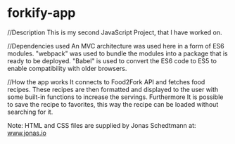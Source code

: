 # forkify-app

//Description
This is my second JavaScript Project, that I have worked on. 

//Dependencies used
An MVC architecture was used here in a form of ES6 modules.
"webpack" was used to bundle the modules into a package that is ready to be deployed.
"Babel" is used to convert the ES6 code to ES5 to enable compatibility with older browsers.

//How the app works
It connects to Food2Fork API and fetches food recipes.
These recipes are then formatted and displayed to the user with some built-in functions to increase the servings.
Furthermore It is possible to save the recipe to favorites, this way the recipe can be loaded without searching for it.


Note: HTML and CSS files are supplied by Jonas Schedtmann at: www.jonas.io
